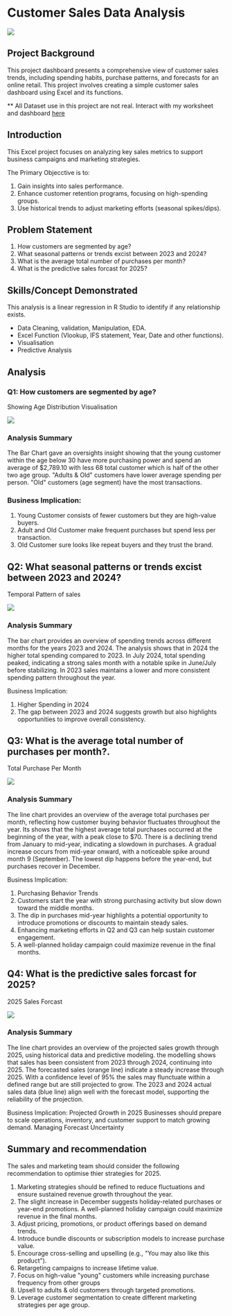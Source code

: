 # Customer Sales Data Analysis

![](https://github.com/Cmichs90/Customer-Sales-data-analysis/blob/main/images.jpeg)

## Project Background
 This project dashboard presents a comprehensive view of customer sales trends, including spending habits, purchase patterns, and forecasts for an online retail.  This project involves creating a simple customer sales dashboard using Excel and its functions. 

** All Dataset use in this project are not real. Interact with my worksheet and dashboard [here](https://1drv.ms/x/c/c941011a2c6d51f7/EcvwbNBbeJRNhWHsHS5jqeUBOZGB5sovS7jBOPje_IHatQ?e=V8sn2Y&nav=MTVfe0Y0QjBCQzNGLUI4OUYtNDBDRC1CMzc0LTZGOTdBMTM5QTg2NX0)

## Introduction

This Excel project focuses on analyzing key sales metrics to support business campaigns and marketing strategies. 

The Primary Objecctive is to: 
1.  Gain insights into sales performance.
2.  Enhance customer retention programs, focusing on high-spending groups.
3.  Use historical trends to adjust marketing efforts (seasonal spikes/dips).


##  Problem Statement

1.	How customers are segmented by age?
2.	What seasonal patterns or trends excist between 2023 and 2024?
3.	What is the average total number of purchases per month?
4.	What is the predictive sales forcast for 2025?


## Skills/Concept Demonstrated

This analysis is a linear regression in R Studio to identify if any relationship exists. 
-  Data Cleaning, validation, Manipulation, EDA.   
-  Excel Function (Vlookup, IFS statement, Year, Date and other functions).
-  Visualisation
-  Predictive Analysis
  

## Analysis

###   Q1: How customers are segmented by age?
Showing Age Distribution Visualisation           

![](https://github.com/Cmichs90/Customer-Sales-data-analysis/blob/main/Total_Sales_Age%20Grouptwo.png)                              


### Analysis Summary

The Bar Chart gave an oversights insight showing that the young customer  within the age below 30 have more purchasing power and spend an average of $2,789.10 with less 68 total customer which is half of the other two age group. "Adults & Old" customers have lower average spending per person. "Old" customers (age segment) have the most transactions.

### Business Implication:  
1.  Young Customer consists of fewer customers but they are high-value buyers.
2.  Adult and Old Customer make frequent purchases but spend less per transaction.
3.  Old Customer sure looks like repeat buyers and they trust the brand. 


## Q2:  	What seasonal patterns or trends excist between 2023 and 2024?

Temporal Pattern of sales 

![](https://github.com/Cmichs90/Customer-Sales-data-analysis/blob/main/Total_Spend_Year_Monthtwo.png)   

###  Analysis Summary

The bar chart provides an overview of spending trends across different months for the years 2023 and 2024. The analysis shows that in 2024 the higher total spending compared to 2023. In July 2024, total spending peaked, indicating a strong sales month with a notable spike in June/July before stabilizing.
In 2023 sales maintains a lower and more consistent spending pattern throughout the year.

Business Implication:
1.  Higher Spending in 2024
2.  The gap between 2023 and 2024 suggests growth but also highlights opportunities to improve overall consistency.


## Q3:  What is the average total number of purchases per month?.

Total Purchase Per Month

![](https://github.com/Cmichs90/Customer-Sales-data-analysis/blob/main/total_purchase_per_month.png)   

###  Analysis Summary

The line chart provides an overview of the average total purchases per month, reflecting how customer buying behavior fluctuates throughout the year. Its shows that the highest average total purchases occurred at the beginning of the year, with a peak close to $70. There is a declining trend from January to mid-year, indicating a slowdown in purchases. A gradual increase occurs from mid-year onward, with a noticeable spike around month 9 (September). The lowest dip happens before the year-end, but purchases recover in December.

Business Implication:
1.  Purchasing Behavior Trends
2.  Customers start the year with strong purchasing activity but slow down toward the middle months.
3.  The dip in purchases mid-year highlights a potential opportunity to introduce promotions or discounts to maintain steady sales.
4.  Enhancing marketing efforts in Q2 and Q3 can help sustain customer engagement.
5.  A well-planned holiday campaign could maximize revenue in the final months.


## Q4: What is the predictive sales forcast for 2025?

2025 Sales Forcast

![](https://github.com/Cmichs90/Customer-Sales-data-analysis/blob/main/sales_forcast.png)    

###  Analysis Summary

The line chart provides an overview of the projected sales growth through 2025, using historical data and predictive modeling. the modelling shows that sales has been consistent from 2023 through 2024, continuing into 2025. The forecasted sales (orange line) indicate a steady increase through 2025. With a confidence level of 95% the sales  may flunctuate within a defined range but are still projected to grow. The 2023 and 2024 actual sales data (blue line) align well with the forecast model, supporting the reliability of the projection.

Business Implication:
Projected Growth in 2025
Businesses should prepare to scale operations, inventory, and customer support to match growing demand.
Managing Forecast Uncertainty

## Summary and recommendation

The sales and marketing team should consider the following recommendation to optimise thier strategies for 2025. 

1. Marketing strategies should be refined to reduce fluctuations and ensure sustained revenue growth throughout the year.
2. The slight increase in December suggests holiday-related purchases or year-end promotions. A well-planned holiday campaign could maximize revenue in the final months.
3. Adjust pricing, promotions, or product offerings based on demand trends.
4. Introduce bundle discounts or subscription models to increase purchase value.
5. Encourage cross-selling and upselling (e.g., "You may also like this product").
6. Retargeting campaigns to increase lifetime value.
7. Focus on high-value "young" customers while increasing purchase frequency from other groups
8. Upsell to adults & old customers through targeted promotions.
9. Leverage customer segmentation to create different marketing strategies per age group.




